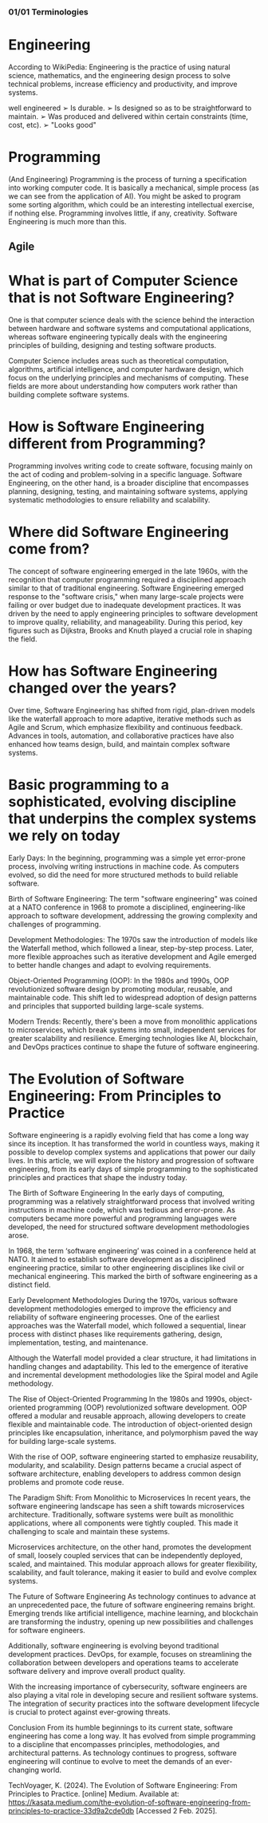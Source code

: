 ### 01/01 Terminologies

# Engineering
According to WikiPedia:
Engineering is the practice of using natural science, mathematics, and the engineering 
design process to solve technical problems, increase efficiency and productivity, and 
improve systems.

well engineered
 ➢ Is durable.
 ➢ Is designed so as to be straightforward to maintain.
 ➢ Was produced and delivered within certain constraints (time, cost, etc).
 ➢ "Looks good"

# Programming
 (And Engineering)
 Programming is the process of turning a specification into working computer code. 
 It is basically a mechanical, simple process (as we can see from the application of AI).
 You might be asked to program some sorting algorithm, which could be an interesting 
intellectual exercise, if nothing else. 
 Programming involves little, if any, creativity.
 Software Engineering  is much more than this.

## Agile

# What is part of Computer Science that is not Software Engineering?

One is that computer science deals with the science behind the interaction between hardware and software systems and
computational applications, whereas software engineering typically deals with the engineering principles of building,
designing and testing software products.

Computer Science includes areas such as theoretical computation, algorithms, artificial intelligence, and computer 
hardware design, which focus on the underlying principles and mechanisms of computing. These fields are more about
understanding how computers work rather than building complete software systems.

# How is Software Engineering different from Programming?

Programming involves writing code to create software, focusing mainly on the act of coding and problem-solving in a 
specific language. Software Engineering, on the other hand, is a broader discipline that encompasses planning, designing,
testing, and maintaining software systems, applying systematic methodologies to ensure reliability and scalability.

#  Where did Software Engineering come from?

The concept of software engineering emerged in the late 1960s, with the recognition that computer programming required a
disciplined approach similar to that of traditional engineering. Software Engineering emerged response to 
the "software crisis," when many large-scale projects were failing or over budget due to inadequate development practices.
It was driven by the need to apply engineering principles to software development to improve quality, reliability, and
manageability. During this period, key figures such as Dijkstra, Brooks and Knuth played a crucial role in shaping the field.


#  How has Software Engineering changed over the years?

Over time, Software Engineering has shifted from rigid, plan-driven models like the waterfall approach to more adaptive,
iterative methods such as Agile and Scrum, which emphasize flexibility and continuous feedback. Advances in tools, 
automation, and collaborative practices have also enhanced how teams design, build, and maintain complex software systems.

# Basic programming to a sophisticated, evolving discipline that underpins the complex systems we rely on today

Early Days:
In the beginning, programming was a simple yet error-prone process, involving writing instructions in machine code. As
computers evolved, so did the need for more structured methods to build reliable software.

Birth of Software Engineering:
The term "software engineering" was coined at a NATO conference in 1968 to promote a disciplined, engineering-like 
approach to software development, addressing the growing complexity and challenges of programming.

Development Methodologies:
The 1970s saw the introduction of models like the Waterfall method, which followed a linear, step-by-step process.
Later, more flexible approaches such as iterative development and Agile emerged to better handle changes and adapt to 
evolving requirements.

Object-Oriented Programming (OOP):
In the 1980s and 1990s, OOP revolutionized software design by promoting modular, reusable, and maintainable code. 
This shift led to widespread adoption of design patterns and principles that supported building large-scale systems.

Modern Trends:
Recently, there's been a move from monolithic applications to microservices, which break systems into small, independent
services for greater scalability and resilience. Emerging technologies like AI, blockchain, and DevOps practices
continue to shape the future of software engineering.

# The Evolution of Software Engineering: From Principles to Practice
Software engineering is a rapidly evolving field that has come a long way since its inception. It has transformed the 
world in countless ways, making it possible to develop complex systems and applications that power our daily lives. 
In this article, we will explore the history and progression of software engineering, from its early days of simple
programming to the sophisticated principles and practices that shape the industry today.

The Birth of Software Engineering
In the early days of computing, programming was a relatively straightforward process that involved writing instructions 
in machine code, which was tedious and error-prone. As computers became more powerful and programming languages were 
developed, the need for structured software development methodologies arose.

In 1968, the term ‘software engineering’ was coined in a conference held at NATO. It aimed to establish software 
development as a disciplined engineering practice, similar to other engineering disciplines like civil or mechanical 
engineering. This marked the birth of software engineering as a distinct field.

Early Development Methodologies
During the 1970s, various software development methodologies emerged to improve the efficiency and reliability of 
software engineering processes. One of the earliest approaches was the Waterfall model, which followed a sequential, 
linear process with distinct phases like requirements gathering, design, implementation, testing, and maintenance.

Although the Waterfall model provided a clear structure, it had limitations in handling changes and adaptability. 
This led to the emergence of iterative and incremental development methodologies like the Spiral model and Agile methodology.

The Rise of Object-Oriented Programming
In the 1980s and 1990s, object-oriented programming (OOP) revolutionized software development. OOP offered a modular and
reusable approach, allowing developers to create flexible and maintainable code. The introduction of object-oriented 
design principles like encapsulation, inheritance, and polymorphism paved the way for building large-scale systems.

With the rise of OOP, software engineering started to emphasize reusability, modularity, and scalability. Design patterns
became a crucial aspect of software architecture, enabling developers to address common design problems and promote 
code reuse.

The Paradigm Shift: From Monolithic to Microservices
In recent years, the software engineering landscape has seen a shift towards microservices architecture. Traditionally,
software systems were built as monolithic applications, where all components were tightly coupled. This made it challenging 
to scale and maintain these systems.

Microservices architecture, on the other hand, promotes the development of small, loosely coupled services that can be
independently deployed, scaled, and maintained. This modular approach allows for greater flexibility, scalability, and 
fault tolerance, making it easier to build and evolve complex systems.

The Future of Software Engineering
As technology continues to advance at an unprecedented pace, the future of software engineering remains bright. Emerging
trends like artificial intelligence, machine learning, and blockchain are transforming the industry, opening up new 
possibilities and challenges for software engineers.

Additionally, software engineering is evolving beyond traditional development practices. DevOps, for example, focuses on
streamlining the collaboration between developers and operations teams to accelerate software delivery and improve 
overall product quality.

With the increasing importance of cybersecurity, software engineers are also playing a vital role in developing secure 
and resilient software systems. The integration of security practices into the software development lifecycle is crucial 
to protect against ever-growing threats.

Conclusion
From its humble beginnings to its current state, software engineering has come a long way. It has evolved from simple 
programming to a discipline that encompasses principles, methodologies, and architectural patterns. As technology 
continues to progress, software engineering will continue to evolve to meet the demands of an ever-changing world.

TechVoyager, K. (2024). The Evolution of Software Engineering: From Principles to Practice. [online] Medium. Available 
at: https://kasata.medium.com/the-evolution-of-software-engineering-from-principles-to-practice-33d9a2cde0db [Accessed 2 Feb. 2025].

‌

